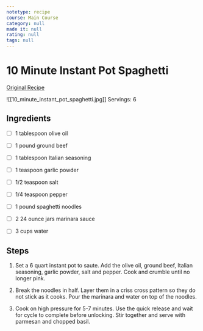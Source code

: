 ```yaml
---
notetype: recipe
course: Main Course
category: null
made it: null
rating: null
tags: null
---
```

# 10 Minute Instant Pot Spaghetti

[Original Recipe](https://therecipecritic.com/instant-pot-spaghetti)

![[10_minute_instant_pot_spaghetti.jpg]]
Servings: 6

## Ingredients
- [ ] 1 tablespoon olive oil
- [ ] 1 pound ground beef
- [ ] 1 tablespoon Italian seasoning
- [ ] 1 teaspoon garlic powder
- [ ] 1/2 teaspoon salt
- [ ] 1/4 teaspoon pepper
- [ ] 1 pound spaghetti noodles
- [ ] 2 24 ounce jars marinara sauce
- [ ] 3 cups water


## Steps
1) Set a 6 quart instant pot to saute. Add the olive oil, ground beef, Italian seasoning, garlic powder, salt and pepper. Cook and crumble until no longer pink.

2) Break the noodles in half. Layer them in a criss cross pattern so they do not stick as it cooks. Pour the marinara and water on top of the noodles.

3) Cook on high pressure for 5-7 minutes. Use the quick release and wait for cycle to complete before unlocking. Stir together and serve with parmesan and chopped basil.

